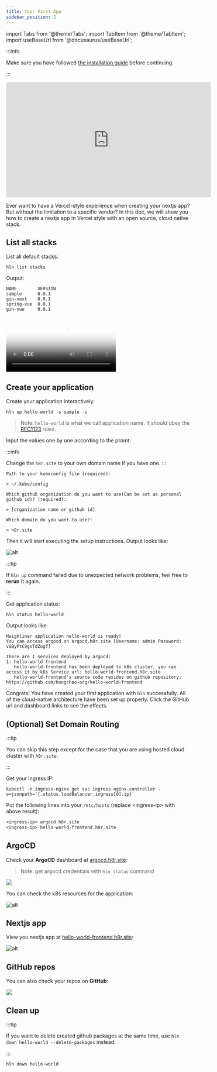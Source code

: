 ```yaml
---
title: Your First App
sidebar_position: 2
---
```


import Tabs from '@theme/Tabs';
import TabItem from '@theme/TabItem';
import useBaseUrl from '@docusaurus/useBaseUrl';

:::info

Make sure you have followed [the installation guide](/docs/getting_started/installation) before continuing.

:::

<div
  style={{
    marginBottom: 50,
    marginTop: 50,
  }}
>
  <iframe width="560" height="315" src="https://www.youtube.com/embed/Kat7GEfWXwk" title="YouTube video player" frameborder="0" allow="accelerometer; autoplay; clipboard-write; encrypted-media; gyroscope; picture-in-picture" allowfullscreen></iframe>
</div>

Ever want to have a Vercel-style experience when creating your nextjs app?
But without the limitation to a specific vendor?
In this doc, we will show you how to create a nextjs app in Vercel style with an open source, cloud native stack.

## List all stacks

List all default stacks:

```shell
hln list stacks
```

Output:

```shell
NAME        VERSION
sample      0.0.1
gin-next    0.0.1
spring-vue  0.0.1
gin-vue     0.0.1
```

<div
  style={{
    maxWidth: 800,
    height: 'auto',
    marginBottom: 50,
    marginTop: 50
  }}
>
  <Video
    poster="/img/homepage/video-poster.png"
    src="https://dl.h8r.io/Heighliner-Introduction-English.mp4"
  ></Video>
</div>

## Create your application

Create your application interactively:

```shell
hln up hello-world -s sample -i
```

> Note: `hello-world` is what we call application name. It should obey the [RFC1123](https://datatracker.ietf.org/doc/html/rfc1123) rules.

Input the values one by one according to the promt:

:::info

Change the `h8r.site` to your own domain name if you have one.
:::

```shell
Path to your kubeconfig file (required):

> ~/.kube/config

Which github organization do you want to use(Can be set as personal github id)? (required):

> [organization name or github id]

Which domain do you want to use?:

> h8r.site
```

Then it will start executing the setup instructions. Output looks like:

![alt](/img/docs/getting-started/stack_output.png)

:::tip

If `hln up` command failed due to unexpected network problems, feel free to **rerun** it again.

:::

Get application status:

```shell
hln status hello-world
```

Output looks like:

```shell
Heighliner application hello-world is ready!
You can access argocd on argocd.h8r.site [Username: admin Password: vGByPtC9gsTdZogT]

There are 1 services deployed by argocd:
1: hello-world-frontend
   hello-world-frontend has been deployed to k8s cluster, you can access it by k8s Service url: hello-world-frontend.h8r.site
   hello-world-frontend's source code resides on github repository: https://github.com/hongchao-org/hello-world-frontend
```

Congrats! You have created your first application with `hln` successfully. All of the cloud-native architecture have been set up properly.
Click the GitHub url and dashboard links to see the effects.

## (Optional) Set Domain Routing

:::tip

You can skip this step except for the case that you are using hosted cloud cluster with `h8r.site`.

:::

Get your ingress IP:

```shell
kubectl -n ingress-nginx get svc ingress-nginx-controller -o=jsonpath='{.status.loadBalancer.ingress[0].ip}'
```

Put the following lines into your `/etc/hosts` (replace <ingress-ip\> with above result):

```txt
<ingress-ip> argocd.h8r.site
<ingress-ip> hello-world-frontend.h8r.site
```

## ArgoCD

Check your **ArgoCD** dashboard at [argocd.h8r.site](http://argocd.h8r.site):
> Note: get argocd credentials with `hln status` command

<div
  style={{
    maxWidth: 800,
    height: 'auto',
    marginBottom: 30,
    marginTop: 30,
  }}
>
  <img src={useBaseUrl('/img/docs/getting-started/argocd-home.png')} />
</div>

You can check the k8s resources for the application:

![alt](/img/docs/getting-started/argocd-details.png)

## Nextjs app

View you nextjs app at [hello-world-frontend.h8r.site](http://hello-world-frontend.h8r.site):

![alt](/img/docs/getting-started/sample-application.png)

## GitHub repos

You can also check your repos on **GitHub**:

<div
  style={{
    maxWidth: 800,
    height: 'auto',
    marginBottom: 30,
    marginTop: 30,
  }}
>
  <img src={useBaseUrl('/img/docs/getting-started/github_repos.png')} />
</div>

## Clean up

:::tip

If you want to delete created github packages at the same time, use `hln down hello-world --delete-packages` instead.

:::

```shell
hln down hello-world
```
